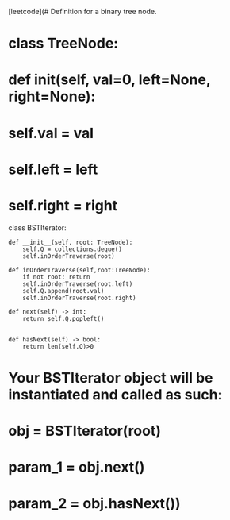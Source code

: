 [leetcode](# Definition for a binary tree node.
# class TreeNode:
#     def __init__(self, val=0, left=None, right=None):
#         self.val = val
#         self.left = left
#         self.right = right
class BSTIterator:

    def __init__(self, root: TreeNode):
        self.Q = collections.deque()
        self.inOrderTraverse(root)

    def inOrderTraverse(self,root:TreeNode):
        if not root: return
        self.inOrderTraverse(root.left)
        self.Q.append(root.val)
        self.inOrderTraverse(root.right)

    def next(self) -> int:
        return self.Q.popleft()


    def hasNext(self) -> bool:
        return len(self.Q)>0


# Your BSTIterator object will be instantiated and called as such:
# obj = BSTIterator(root)
# param_1 = obj.next()
# param_2 = obj.hasNext())